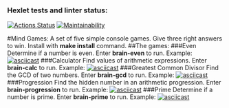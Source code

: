### Hexlet tests and linter status:
[![Actions Status](https://github.com/gjoobis/frontend-project-44/workflows/hexlet-check/badge.svg)](https://github.com/gjoobis/frontend-project-44/actions)
[![Maintainability](https://api.codeclimate.com/v1/badges/cfdb03d68dc882f007b0/maintainability)](https://codeclimate.com/github/gjoobis/frontend-project-44/maintainability)

#Mind Games:
A set of five simple console games. Give three right answers to win.
Install with **make install** command.
##The games:
###Even
Determine if a number is even. Enter **brain-even** to run.
Example:
[![asciicast](https://asciinema.org/a/545256.svg)](https://asciinema.org/a/545256)
###Calculator
Find values of arithmetic expressions. Enter **brain-calc** to run.
Example:
[![asciicast](https://asciinema.org/a/556033.svg)](https://asciinema.org/a/556033)
###Greatest Common Divisor
Find the GCD of two numbers. Enter **brain-gcd** to run.
Example:
[![asciicast](https://asciinema.org/a/556051.svg)](https://asciinema.org/a/556051)
###Progression
Find the hidden number in an arithmetic progression. Enter **brain-progression** to run.
Example:
[![asciicast](https://asciinema.org/a/556084.svg)](https://asciinema.org/a/556084)
###Prime
Determine if a number is prime. Enter **brain-prime** to run.
Example:
[![asciicast](https://asciinema.org/a/556088.svg)](https://asciinema.org/a/556088)
